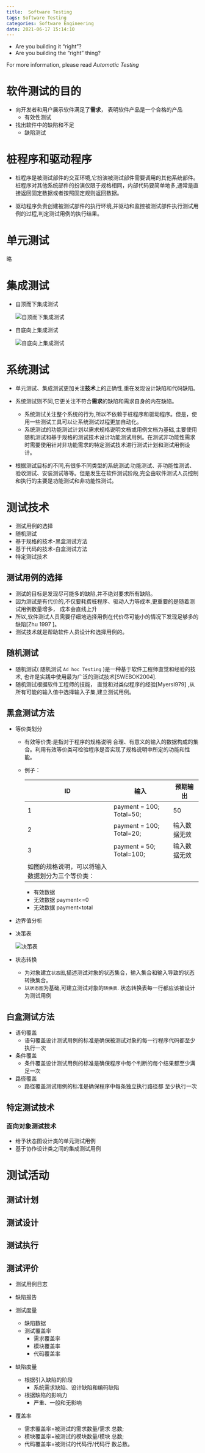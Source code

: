 ```yaml
---
title:  Software Testing
tags: Software Testing
categories: Software Engineering
date: 2021-06-17 15:14:10
---
```



* Are you building it “right”?
* Are you building the “right” thing?

For more information, please read *Automatic Testing*

<!--more-->

# 软件测试的目的

* 向开发者和用户展示软件满足了**需求**， 表明软件产品是一个合格的产品
  * 有效性测试
* 找出软件中的缺陷和不足
  * 缺陷测试

# 桩程序和驱动程序

* 桩程序是被测试部件的交互环境,它扮演被测试部件需要调用的其他系统部件。桩程序对其他系统部件的扮演仅限于规格相同，内部代码要简单地多,通常是直接返回固定数据或者按照固定规则返回数据。

* 驱动程序负责创建被测试部件的执行环境,并驱动和监控被测试部件执行测试用例的过程,判定测试用例的执行结果。

# 单元测试

略

# 集成测试

* 自顶而下集成测试

  ![自顶而下集成测试](https://seec2-lyk.oss-cn-shanghai.aliyuncs.com/Hexo/%E8%BD%AF%E4%BB%B6%E5%B7%A5%E7%A8%8B/image-20220125170602076.png)

* 自底向上集成测试

  ![自底向上集成测试](https://seec2-lyk.oss-cn-shanghai.aliyuncs.com/Hexo/%E8%BD%AF%E4%BB%B6%E5%B7%A5%E7%A8%8B/image-20220125170614394.png)

# 系统测试

* 单元测试、集成测试更加关注**技术**上的正确性,重在发现设计缺陷和代码缺陷。

* 系统测试则不同,它更关注不符合**需求**的缺陷和需求自身的内在缺陷。

  * 系统测试关注整个系统的行为,所以不依赖于桩程序和驱动程序。但是，使用一些测试工具可以让系统测试过程更加自动化。
  * 系统测试的功能测试计划以需求规格说明文档或用例文档为基础,主要使用随机测试和基于规格的测试技术设计功能测试用例。在测试非功能性需求时需要使用针对非功能需求的特定测试技术进行测试计划和测试用例设计。

* 根据测试目标的不同,有很多不同类型的系统测试:功能测试、非功能性测试、验收测试、安装测试等等。但是发生在软件测试阶段,完全由软件测试人员控制和执行的主要是功能测试和非功能性测试。

  

# 测试技术

* 测试用例的选择
* 随机测试
* 基于规格的技术-黑盒测试方法
* 基于代码的技术-白盒测试方法
* 特定测试技术

## 测试用例的选择

* 测试的目标是发现尽可能多的缺陷,并不绝对要求所有缺陷。
* 因为测试是有代价的,不仅要耗费桩程序、驱动人力等成本,更重要的是随着测试用例数量增多， 成本会直线上升
* 所以,软件测试人员需要仔细地选择用例在代价尽可能小的情况下发现足够多的缺陷[Zhu 1997 ]。
* 测试技术就是帮助软件人员设计和选择用例的。

## 随机测试

* 随机测试( 随机测试 `Ad hoc Testing` )是一种基于软件工程师直觉和经验的技术, 也许是实践中使用最为广泛的测试技术[SWEBOK2004].
* 随机测试根据软件工程师的技能， 直觉和对类似程序的经验[MyersI979] ,从所有可能的输入值中选择输入子集,建立测试用例。

## 黑盒测试方法
* 等价类划分
  * 有效等价类:是指对于程序的规格说明 合理、有意义的输入的数据构成的集合。利用有效等价类可检验程序是否实现了规格说明中所定的功能和性能。
  
  * 例子：
  
    | ID                                               | 输入                     | 预期输出     |
    | ------------------------------------------------ | ------------------------ | ------------ |
    | 1                                                | payment = 100; Total=50; | 50           |
    | 2                                                | payment = 100; Total=20; | 输入数据无效 |
    | 3                                                | payment = 50; Total=100; | 输入数据无效 |
    | 如图的规格说明，可以将输入数据划分为三个等价类： |                          |              |
  
    * 有效数据
    * 无效数据 payment<=0
    * 无效数据 payment<total
  
* 边界值分析

* 决策表

  ![决策表](https://seec2-lyk.oss-cn-shanghai.aliyuncs.com/Hexo/%E8%BD%AF%E4%BB%B6%E5%B7%A5%E7%A8%8B/image-20220125172134640.png)

* 状态转换
  * 为对象建立`状态图`,描述测试对象的状态集合，输入集合和输入导致的状态转换集合。
  * 以`状态图`为基础,可建立测试对象的`转换表`. 状态转换表每一行都应该被设计为测试用例

## 白盒测试方法

* 语句覆盖
  * 语句覆盖设计测试用例的标准是确保被测试对象的每一行程序代码都至少执行一次
* 条件覆盖
  * 条件覆盖设计测试用例的标准是确保程序中每个判断的每个结果都至少满足一次
* 路径覆盖
  * 路径覆盖测试用例的标准是确保程序中每条独立执行路径都
    至少执行一次

## 特定测试技术

### 面向对象测试技术

* 给予状态图设计类的单元测试用例
* 基于协作设计类之间的集成测试用例

# 测试活动

## 测试计划

## 测试设计

## 测试执行

## 测试评价

* 测试用例日志
* 缺陷报告
* 测试度量
  * 缺陷数据
  * 测试覆盖率
    * 需求覆盖率
    * 模块覆盖率
    * 代码覆盖率
* 缺陷度量
  * 根据引入缺陷的阶段
    * 系统需求缺陷、设计缺陷和编码缺陷
  * 根据缺陷的影响力
    * 严重、一般和无影响

* 覆盖率
  * 需求覆盖率=被测试的需求数量/需求
    总数;
  * 模块覆盖率=被测试的模块数量/模块
    总数;
  * 代码覆盖率=被测试的代码行/代码行
    数总数。
